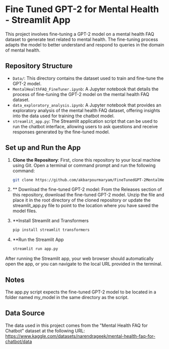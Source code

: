 # Fine Tuned GPT-2 for Mental Health - Streamlit App
This project involves fine-tuning a GPT-2 model on a mental health FAQ dataset to generate text related to mental health. The fine-tuning process adapts the model to better understand and respond to queries in the domain of mental health.

## Repository Structure

- `Data/`: This directory contains the dataset used to train and fine-tune the GPT-2 model.
- `MentalHealthFAQ_FineTuner.ipynb`: A Jupyter notebook that details the process of fine-tuning the GPT-2 model on the mental health FAQ dataset.
- `data_exploratory_analysis.ipynb`: A Jupyter notebook that provides an exploratory analysis of the mental health FAQ dataset, offering insights into the data used for training the chatbot model.
- `streamlit_app.py`: The Streamlit application script that can be used to run the chatbot interface, allowing users to ask questions and receive responses generated by the fine-tuned model.
  
## Set up and Run the App
1. **Clone the Repository**: First, clone this repository to your local machine using Git. Open a terminal or command prompt and run the following command:
   ```bash
   git clone https://github.com/akbarpourmaryam/FineTunedGPT-2MentalHealthStreamlitApp)

2. ** Download the fine-tuned GPT-2 model: From the Releases section of this repository, download the fine-tuned GPT-2 model. Unzip the file and place it in the root directory of the cloned repository or update the streamlit_app.py file to point to the location where you have saved the model files.

3. **Install Streamlit and Transformers
   ```bash
   pip install streamlit transformers
   
4. **Run the Streamlit App
   ```bash
   streamlit run app.py
   
After running the Streamlit app, your web browser should automatically open the app, or you can navigate to the local URL provided in the terminal.

## Notes
The app.py script expects the fine-tuned GPT-2 model to be located in a folder named my_model in the same directory as the script.

## Data Source

The data used in this project comes from the "Mental Health FAQ for Chatbot" dataset at the following URL:
https://www.kaggle.com/datasets/narendrageek/mental-health-faq-for-chatbot/data


   
